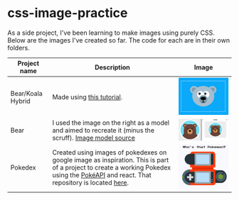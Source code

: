 # css-image-practice

As a side project, I've been learning to make images using purely CSS. Below are the images I've created so far. The code for each are in their own folders.


| Project name      | Description   | Image |
| ----------------- |-------------| -----|
| Bear/Koala Hybrid | Made using [this tutorial](https://medium.com/coding-artist/a-beginners-guide-to-pure-css-images-ef9a5d069dd2). | <img src="https://github.com/Wright0/css-image-practice/blob/master/koala/Koala-bear-hybrid.png" width="450">|
| Bear              | I used the image on the right as a model and aimed to recreate it (minus the scruff). [Image model source](https://dribbble.com/shots/3327325-Bear-Cub-dailycssimages-Day-1)|<img src="https://github.com/Wright0/css-image-practice/blob/master/bear/mybearleft-modelbearright.png" width="350">|
| Pokedex           | Created using images of pokedexes on google image as inspiration. This is part of a project to create a working Pokedex using the [PokéAPI](https://pokeapi.co/) and react. That repository is located [here](https://github.com/Wright0/react-pokedex).|<img src="https://github.com/Wright0/css-image-practice/blob/master/pokedex/Pokedex-gen2.png" width="350"> |

